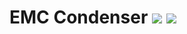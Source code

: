 # EMC Condenser [![](http://cf.way2muchnoise.eu/emc-condenser.svg)](https://minecraft.curseforge.com/projects/emc-condenser) [![](http://cf.way2muchnoise.eu/versions/emc-condenser.svg)](https://minecraft.curseforge.com/projects/emc-condenser)